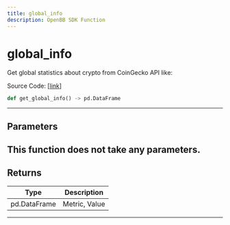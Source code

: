 ```yaml
---
title: global_info
description: OpenBB SDK Function
---
```


# global_info

Get global statistics about crypto from CoinGecko API like:

Source Code: [[link](https://github.com/OpenBB-finance/OpenBBTerminal/tree/main/openbb_terminal/cryptocurrency/overview/pycoingecko_model.py#L424)]
```python
def get_global_info() -> pd.DataFrame
```
---
## Parameters
This function does not take any parameters.
---
## Returns
| Type | Description |
| ---- | ----------- |
| pd.DataFrame | Metric, Value |
---
